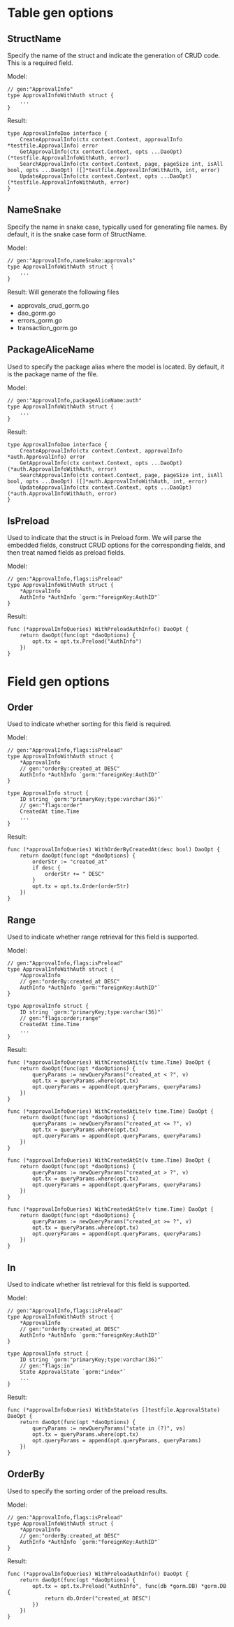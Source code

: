 <!--
 * @Author: huangcheng1 huangcheng1@sensetime.com
 * @Date: 2024-05-06 11:21:47
 * @LastEditors: huangcheng1 huangcheng1@sensetime.com
 * @LastEditTime: 2024-05-06 14:18:51
 * @FilePath: /dao-generator/README.md
 * @Description: 这是默认设置,请设置`customMade`, 打开koroFileHeader查看配置 进行设置: https://github.com/OBKoro1/koro1FileHeader/wiki/%E9%85%8D%E7%BD%AE
-->
# Table gen options
## StructName
Specify the name of the struct and indicate the generation of CRUD code. This is a required field.

Model: 
``` golang
// gen:"ApprovalInfo"
type ApprovalInfoWithAuth struct {
	...
}
```
Result:
``` golang
type ApprovalInfoDao interface {
	CreateApprovalInfo(ctx context.Context, approvalInfo *testfile.ApprovalInfo) error
	GetApprovalInfo(ctx context.Context, opts ...DaoOpt) (*testfile.ApprovalInfoWithAuth, error)
	SearchApprovalInfo(ctx context.Context, page, pageSize int, isAll bool, opts ...DaoOpt) ([]*testfile.ApprovalInfoWithAuth, int, error)
	UpdateApprovalInfo(ctx context.Context, opts ...DaoOpt) (*testfile.ApprovalInfoWithAuth, error)
}

```

## NameSnake
Specify the name in snake case, typically used for generating file names. By default, it is the snake case form of StructName.

Model:
``` golang
// gen:"ApprovalInfo,nameSnake:approvals"
type ApprovalInfoWithAuth struct {
	...
}
```
Result:
Will generate the following files
- approvals_crud_gorm.go
- dao_gorm.go
- errors_gorm.go
- transaction_gorm.go

## PackageAliceName
Used to specify the package alias where the model is located. By default, it is the package name of the file.

Model:
``` golang
// gen:"ApprovalInfo,packageAliceName:auth"
type ApprovalInfoWithAuth struct {
	...
}
```
Result:
``` golang
type ApprovalInfoDao interface {
	CreateApprovalInfo(ctx context.Context, approvalInfo *auth.ApprovalInfo) error
	GetApprovalInfo(ctx context.Context, opts ...DaoOpt) (*auth.ApprovalInfoWithAuth, error)
	SearchApprovalInfo(ctx context.Context, page, pageSize int, isAll bool, opts ...DaoOpt) ([]*auth.ApprovalInfoWithAuth, int, error)
	UpdateApprovalInfo(ctx context.Context, opts ...DaoOpt) (*auth.ApprovalInfoWithAuth, error)
}
```

## IsPreload
Used to indicate that the struct is in Preload form. We will parse the embedded fields, construct CRUD options for the corresponding fields, and then treat named fields as preload fields.

Model:
``` golang
// gen:"ApprovalInfo,flags:isPreload"
type ApprovalInfoWithAuth struct {
	*ApprovalInfo
	AuthInfo *AuthInfo `gorm:"foreignKey:AuthID"`
}
```

Result:
``` golang
func (*approvalInfoQueries) WithPreloadAuthInfo() DaoOpt {
	return daoOpt(func(opt *daoOptions) {
		opt.tx = opt.tx.Preload("AuthInfo")
	})
}
```

# Field gen options
## Order
Used to indicate whether sorting for this field is required.

Model:
``` golang
// gen:"ApprovalInfo,flags:isPreload"
type ApprovalInfoWithAuth struct {
	*ApprovalInfo
	// gen:"orderBy:created_at DESC"
	AuthInfo *AuthInfo `gorm:"foreignKey:AuthID"`
}

type ApprovalInfo struct {
	ID string `gorm:"primaryKey;type:varchar(36)"`
	// gen:"flags:order"
	CreatedAt time.Time
    ...
}
```

Result:
``` golang
func (*approvalInfoQueries) WithOrderByCreatedAt(desc bool) DaoOpt {
	return daoOpt(func(opt *daoOptions) {
		orderStr := "created_at"
		if desc {
			orderStr += " DESC"
		}
		opt.tx = opt.tx.Order(orderStr)
	})
}
```

## Range
Used to indicate whether range retrieval for this field is supported.

Model:
``` golang
// gen:"ApprovalInfo,flags:isPreload"
type ApprovalInfoWithAuth struct {
	*ApprovalInfo
	// gen:"orderBy:created_at DESC"
	AuthInfo *AuthInfo `gorm:"foreignKey:AuthID"`
}

type ApprovalInfo struct {
	ID string `gorm:"primaryKey;type:varchar(36)"`
	// gen:"flags:order;range"
	CreatedAt time.Time
    ...
}
```

Result:
``` golang
func (*approvalInfoQueries) WithCreatedAtLt(v time.Time) DaoOpt {
	return daoOpt(func(opt *daoOptions) {
        queryParams := newQueryParams("created_at < ?", v)
        opt.tx = queryParams.where(opt.tx)
        opt.queryParams = append(opt.queryParams, queryParams)
    })
}

func (*approvalInfoQueries) WithCreatedAtLte(v time.Time) DaoOpt {
	return daoOpt(func(opt *daoOptions) {
        queryParams := newQueryParams("created_at <= ?", v)
        opt.tx = queryParams.where(opt.tx)
        opt.queryParams = append(opt.queryParams, queryParams)
    })
}

func (*approvalInfoQueries) WithCreatedAtGt(v time.Time) DaoOpt {
	return daoOpt(func(opt *daoOptions) {
        queryParams := newQueryParams("created_at > ?", v)
        opt.tx = queryParams.where(opt.tx)
        opt.queryParams = append(opt.queryParams, queryParams)
    })
}

func (*approvalInfoQueries) WithCreatedAtGte(v time.Time) DaoOpt {
	return daoOpt(func(opt *daoOptions) {
        queryParams := newQueryParams("created_at >= ?", v)
        opt.tx = queryParams.where(opt.tx)
        opt.queryParams = append(opt.queryParams, queryParams)
    })
}
```

## In
Used to indicate whether list retrieval for this field is supported.

Model:
``` golang
// gen:"ApprovalInfo,flags:isPreload"
type ApprovalInfoWithAuth struct {
	*ApprovalInfo
	// gen:"orderBy:created_at DESC"
	AuthInfo *AuthInfo `gorm:"foreignKey:AuthID"`
}

type ApprovalInfo struct {
	ID string `gorm:"primaryKey;type:varchar(36)"`
	// gen:"flags:in"
	State ApprovalState `gorm:"index"`
    ...
}
```

Result:
``` golang
func (*approvalInfoQueries) WithInState(vs []testfile.ApprovalState) DaoOpt {
	return daoOpt(func(opt *daoOptions) {
        queryParams := newQueryParams("state in (?)", vs)
		opt.tx = queryParams.where(opt.tx)
		opt.queryParams = append(opt.queryParams, queryParams)
	})
}
```

## OrderBy
Used to specify the sorting order of the preload results.

Model:
``` golang
// gen:"ApprovalInfo,flags:isPreload"
type ApprovalInfoWithAuth struct {
	*ApprovalInfo
	// gen:"orderBy:created_at DESC"
	AuthInfo *AuthInfo `gorm:"foreignKey:AuthID"`
}
```

Result:
``` golang
func (*approvalInfoQueries) WithPreloadAuthInfo() DaoOpt {
	return daoOpt(func(opt *daoOptions) {
		opt.tx = opt.tx.Preload("AuthInfo", func(db *gorm.DB) *gorm.DB {
			return db.Order("created_at DESC")
		})
	})
}
```